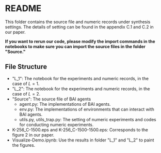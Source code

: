 # README

This folder contains the source file and numeric records under synthesis settings. The details of setting can be found in the appendix C.1 and C.2 in our paper.

**If you want to rerun our code, please modify the import commands in the notebooks to make sure you can import the source files in the folder "Source."**

## File Structure

+ "L_1": The notebook for the experiments and numeric records, in the case of $L=1$.
+ "L_2": The notebook for the experiments and numeric records, in the case of $L=2$.
+ "Source": The source file of BAI agents
  + agent.py: The implementations of BAI agents.
  + env.py: The implementations of environments that can interact with BAI agents.
  + utils.py, utils_trap.py: The setting of numeric experiments and codes for conducting numeric experiments.
+ K-256_C-1500.eps and K-256_C-1500-1500.eps: Corresponds to the figure 2 in our paper.
+ Visualize-Demo.ipynb: Use the results in folder "L_1" and "L_2" to paint the figures.

